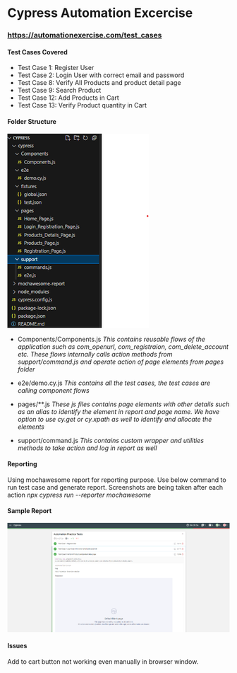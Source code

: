 # Cypress Automation Excercise 
### https://automationexercise.com/test_cases

#### Test Cases Covered
- Test Case 1: Register User
- Test Case 2: Login User with correct email and password
- Test Case 8: Verify All Products and product detail page
- Test Case 9: Search Product
- Test Case 12: Add Products in Cart
- Test Case 13: Verify Product quantity in Cart

#### Folder Structure
![Alt text](image.png)

- Components/Components.js
_This contains reusable flows of the application such as com_openurl, com_registraion, com_delete_account etc. These flows internally calls action methods from support/command.js and operate action of page elements from pages folder_

- e2e/demo.cy.js
_This contains all the test cases, the test cases are calling component flows_

- pages/**.js
_These js files contains page elements with other details such as an alias to identify the element in report and page name. We have option to use cy.get or cy.xpath as well to identify and allocate the elements_
- support/command.js
_This contains custom wrapper and utilities methods to take action and log in report as well_

#### Reporting
Using mochawesome report for reporting purpose. Use below command to run test case and generate report. Screenshots are being taken after each action
_npx cypress run --reporter mochawesome_

#### Sample Report
![Alt text](image-1.png)

#### Issues
Add to cart button not working even manually in browser window.